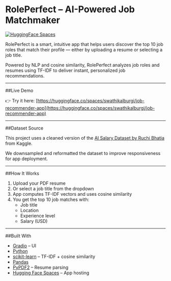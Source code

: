 # RolePerfect – AI-Powered Job Matchmaker 
[![HuggingFace Spaces](https://img.shields.io/badge/Live%20on-Hugging%20Face-blue?logo=huggingface&logoColor=white)](https://huggingface.co/spaces/swathikalburgi/job-recommender-app)

RolePerfect is a smart, intuitive app that helps users discover the top 10 job roles that match their profile — either by uploading a resume or selecting a job title.

Powered by NLP and cosine similarity, RolePerfect analyzes job roles and resumes using TF-IDF to deliver instant, personalized job recommendations.

---

##Live Demo

👉 Try it here: [https://huggingface.co/spaces/swathikalburgi/job-recommender-app](https://huggingface.co/spaces/swathikalburgi/job-recommender-app)

---

##Dataset Source

This project uses a cleaned version of the [AI Salary Dataset by Ruchi Bhatia](https://www.kaggle.com/datasets/ruchi798/data-science-job-salaries) from Kaggle.

We downsampled and reformatted the dataset to improve responsiveness for app deployment.

---

##How It Works

1. Upload your PDF resume
2. Or select a job title from the dropdown
3. App computes TF-IDF vectors and uses cosine similarity
4. You get the top 10 job matches with:
   - Job title
   - Location
   - Experience level
   - Salary (USD)

---

##Built With

- [Gradio](https://gradio.app/) – UI
- [Python](https://www.python.org/)
- [scikit-learn](https://scikit-learn.org/) – TF-IDF + cosine similarity
- [Pandas](https://pandas.pydata.org/)
- [PyPDF2](https://pypi.org/project/PyPDF2/) – Resume parsing
- [Hugging Face Spaces](https://huggingface.co/spaces) – App hosting


